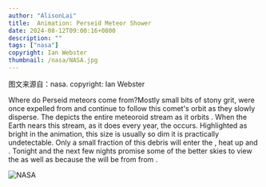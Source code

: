 ```yaml
---
author: "AlisonLai"
title:  Animation: Perseid Meteor Shower 
date: 2024-08-12T09:00:16+0800
description: ""
tags: ["nasa"]
copyright: Ian Webster
thumbnail: /nasa/NASA.jpg
---
```

图文来源自：nasa.  copyright: Ian Webster

 Where do Perseid meteors come from?Mostly small bits of stony grit,  were once expelled from  and continue to follow this comet's orbit as they slowly disperse.  The  depicts the entire meteoroid stream as it orbits . When the Earth nears this stream, as it does every year, the  occurs. Highlighted as bright in the animation,  this size is usually so dim it is practically undetectable. Only a small fraction of this debris will enter the , heat up and . Tonight and the next few nights promise some of the better skies to view the  as well as  because the  will be  from  from .

![NASA](/nasa/NASA.jpg)
